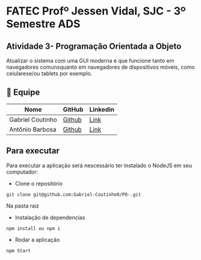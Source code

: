 # FATEC Profº Jessen Vidal, SJC - 3º Semestre ADS
## Atividade 3- Programação Orientada a Objeto
Atualizar o sistema com uma GUI moderna e que funcione tanto em navegadores comunsquanto em navegadores de dispositivos móveis, como celularese/ou tablets por exemplo.
## 👥 Equipe

| Nome            | GitHub                                                       | Linkedin |
|-----------------|--------------------------------------------------------------|----------|
| Gabriel Coutinho| <a href="https://github.com/Gabriel-Coutinho0" target="_blank">Github</a> | <a href="https://www.linkedin.com/in/gabriel-silva-b778a31aa" target="_blank">Link</a>|
| Antônio Barbosa | <a href="https://github.com/Antonio-Barbosa" target="_blank">Github</a> | <a href="https://www.linkedin.com/in/antonio-marcelo-9a5b68181" target="_blank">Link</a>|

## Para executar
Para executar a aplicação será nescessário ter instalado o NodeJS em seu computador:
- Clone o repositório
```
git clone git@github.com:Gabriel-Coutinho0/PO-.git

```
Na pasta raiz
- Instalação de dependencias
```
npm install ou npm i
```
- Rodar a aplicação
```
npm Start
```
